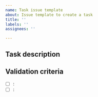 ```yaml
---
name: Task issue template
about: Issue template to create a task
title: ''
labels: ''
assignees: ''

---
```


## Task description

## Validation criteria

* [ ] :
* [ ] :
